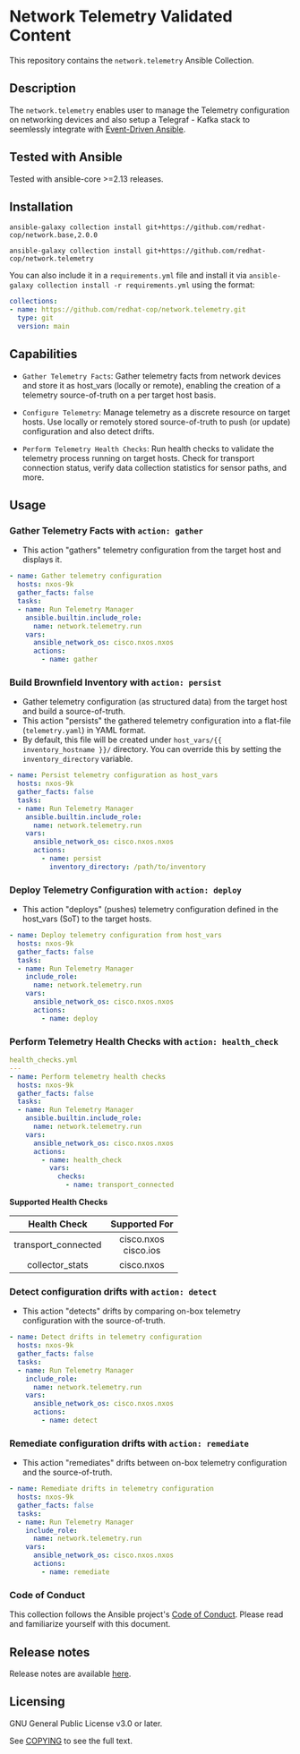 # Network Telemetry Validated Content

This repository contains the `network.telemetry` Ansible Collection.

## Description

The `network.telemetry` enables user to manage the Telemetry configuration on networking devices and
also setup a Telegraf - Kafka stack to seemlessly integrate with [Event-Driven Ansible](https://www.ansible.com/use-cases/event-driven-automation).

## Tested with Ansible

Tested with ansible-core >=2.13 releases.

## Installation

```
ansible-galaxy collection install git+https://github.com/redhat-cop/network.base,2.0.0

ansible-galaxy collection install git+https://github.com/redhat-cop/network.telemetry
```

You can also include it in a `requirements.yml` file and install it via `ansible-galaxy collection install -r requirements.yml` using the format:

```yaml
collections:
- name: https://github.com/redhat-cop/network.telemetry.git
  type: git
  version: main
```

## Capabilities
- `Gather Telemetry Facts`: Gather telemetry facts from network devices and store it as host_vars (locally or remote), enabling the creation of a telemetry source-of-truth on a per target host basis.

- `Configure Telemetry`: Manage telemetry as a discrete resource on target hosts. Use locally or remotely stored source-of-truth to push (or update) configuration and also detect drifts.

- `Perform Telemetry Health Checks`: Run health checks to validate the telemetry process running on target hosts. Check for transport connection status, verify data collection statistics for sensor paths, and more.

## Usage

### Gather Telemetry Facts with `action: gather`
- This action "gathers" telemetry configuration from the target host and displays it.

```yaml
- name: Gather telemetry configuration
  hosts: nxos-9k
  gather_facts: false
  tasks:
  - name: Run Telemetry Manager
    ansible.builtin.include_role:
      name: network.telemetry.run
    vars:
      ansible_network_os: cisco.nxos.nxos
      actions:
        - name: gather
```

### Build Brownfield Inventory with `action: persist`

- Gather telemetry configuration (as structured data) from the target host and build a source-of-truth.
- This action "persists" the gathered telemetry configuration into a flat-file (`telemetry.yaml`) in YAML format.
- By default, this file will be created under `host_vars/{{ inventory_hostname }}/` directory. You can override this
  by setting the `inventory_directory` variable.

```yaml
- name: Persist telemetry configuration as host_vars
  hosts: nxos-9k
  gather_facts: false
  tasks:
  - name: Run Telemetry Manager
    ansible.builtin.include_role:
      name: network.telemetry.run
    vars:
      ansible_network_os: cisco.nxos.nxos
      actions:
        - name: persist
          inventory_directory: /path/to/inventory
```

### Deploy Telemetry Configuration with `action: deploy`
- This action "deploys" (pushes) telemetry configuration defined in the host_vars (SoT) to the target hosts.

```yaml
- name: Deploy telemetry configuration from host_vars
  hosts: nxos-9k
  gather_facts: false
  tasks:
  - name: Run Telemetry Manager
    include_role:
      name: network.telemetry.run
    vars:
      ansible_network_os: cisco.nxos.nxos
      actions:
        - name: deploy
```

### Perform Telemetry Health Checks with `action: health_check`

```yaml
health_checks.yml
---
- name: Perform telemetry health checks
  hosts: nxos-9k
  gather_facts: false
  tasks:
  - name: Run Telemetry Manager
    ansible.builtin.include_role:
      name: network.telemetry.run
    vars:
      ansible_network_os: cisco.nxos.nxos
      actions:
        - name: health_check
          vars:
            checks:
              - name: transport_connected
```

**Supported Health Checks**

|     Health Check    |        Supported For       |
|:-------------------:|:--------------------------:|
| transport_connected | cisco.nxos <br/> cisco.ios |
|   collector_stats   |         cisco.nxos         |


### Detect configuration drifts with `action: detect`

- This action "detects" drifts by comparing on-box telemetry configuration with the source-of-truth.

```yaml
- name: Detect drifts in telemetry configuration
  hosts: nxos-9k
  gather_facts: false
  tasks:
  - name: Run Telemetry Manager
    include_role:
      name: network.telemetry.run
    vars:
      ansible_network_os: cisco.nxos.nxos
      actions:
        - name: detect
```

### Remediate configuration drifts with `action: remediate`

- This action "remediates" drifts between on-box telemetry configuration and the source-of-truth.

```yaml
- name: Remediate drifts in telemetry configuration
  hosts: nxos-9k
  gather_facts: false
  tasks:
  - name: Run Telemetry Manager
    include_role:
      name: network.telemetry.run
    vars:
      ansible_network_os: cisco.nxos.nxos
      actions:
        - name: remediate
```

### Code of Conduct
This collection follows the Ansible project's
[Code of Conduct](https://docs.ansible.com/ansible/devel/community/code_of_conduct.html).
Please read and familiarize yourself with this document.


## Release notes

Release notes are available [here](https://github.com/redhat-cop/network.telemetry/blob/main/CHANGELOG.rst).

## Licensing

GNU General Public License v3.0 or later.

See [COPYING](https://www.gnu.org/licenses/gpl-3.0.txt) to see the full text.
